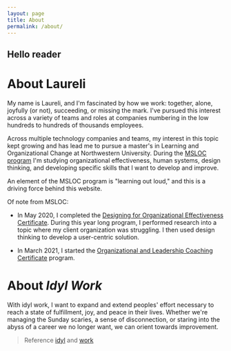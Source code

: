 ```yaml
---
layout: page
title: About
permalink: /about/
---
```


## Hello reader

# About Laureli

My name is Laureli, and I'm fascinated by how we work: together, alone, joyfully (or not), succeeding, or missing the mark. I've pursued this interest across a variety of teams and roles at companies numbering in the low hundreds to hundreds of thousands employees. 

Across multiple technology companies and teams, my interest in this topic kept growing and has lead me to pursue a master's in Learning and Organizational Change at Northwestern University. During the [MSLOC program](http://msloc.northwestern.edu) I'm studying organizational effectiveness, human systems, design thinking, and developing specific skills that I want to develop and improve. 

An element of the MSLOC program is "learning out loud," and this is a driving force behind this website. 

Of note from MSLOC:
- In May 2020, I completed the [Designing for Organizational Effectiveness Certificate](https://www.sesp.northwestern.edu/masters-learning-and-organizational-change/designing-for-organizational-effectiveness-certification/index.html). During this year long program, I performed research into a topic where my client organization was struggling. I then used design thinking to develop a user-centric solution.

- In March 2021, I started the [Organizational and Leadership Coaching Certificate](https://www.sesp.northwestern.edu/masters-learning-and-organizational-change/organizational-leadership-coaching-certification/index.html) program.



# About *Idyl Work*

With idyl work, I want to expand and extend peoples' effort necessary to reach a state of fulfillment, joy, and peace in their lives. Whether we're managing the Sunday scaries, a sense of disconnection, or staring into the abyss of a career we no longer want, we can orient towards improvement.

> Reference [idyl](https://www.thefreedictionary.com/idyll) and [work](https://www.thefreedictionary.com/work)


